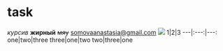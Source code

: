 # task
*курсив* 
**жирный** 
~~мяу~~
<somovaanastasia@gmail.com>
![](https://i.pinimg.com/736x/28/04/33/2804334315e6d968d0c53ae98db8d2a0.jpg)
1|2|3
---|:---:|---:
one|two|three
three|one|two
two|three|one
